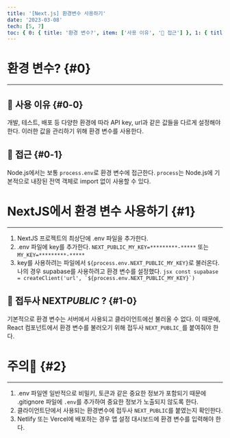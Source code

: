 ```yaml
---
title: '[Next.js] 환경변수 사용하기'
date: '2023-03-08'
tech: [5, 7]
toc: { 0: { title: '환경 변수?', item: ['사용 이유', '🔎 접근'] }, 1: { title: 'NextJS에서 환경 변수 사용하기', item: ['🔎 접두사 NEXT_PUBLIC_ ?'] }, 2: { title: '주의🚨' } }
---
```


# 환경 변수? {#0}

---

## 🔎 사용 이유 {#0-0}

개발, 테스트, 배포 등 다양한 환경에 따라 API key, url과 같은 값들을 다르게 설정해야 한다. 이러한 값을 관리하기 위해 환경 변수를 사용한다.

## 🔎 접근 {#0-1}

Node.js에서는 보통 `process.env`로 환경 변수에 접근한다. `process`는 Node.js에 기본적으로 내장된 전역 객체로 import 없이 사용할 수 있다.

# NextJS에서 환경 변수 사용하기 {#1}

---

1.  NextJS 프로젝트의 최상단에 .env 파일을 추가한다.
2.  .env 파일에 key를 추가한다.
    `NEXT_PUBLIC_MY_KEY=*********-*****` 또는 `MY_KEY=*********-*****`
3.  key를 사용하려는 파일에서 `${process.env.NEXT_PUBLIC_MY_KEY}`로 불러온다.
    나의 경우 supabase를 사용하려고 환경 변수를 설정했다.
    `` jsx
    const supabase = createClient('url', `${process.env.NEXT_PUBLIC_MY_KEY}`)
     ``

## 🔎 접두사 NEXT*PUBLIC* ? {#1-0}

기본적으로 환경 변수는 서버에서 사용되고 클라이언트에선 불러올 수 없다. 이 때문에, React 컴포넌트에서 환경 변수를 불러오기 위해 접두사 `NEXT_PUBLIC_`를 붙여줘야 한다.

# 주의🚨 {#2}

---

1. .env 파일엔 일반적으로 비밀키, 토큰과 같은 중요한 정보가 포함되기 때문에 .gitignore 파일에 `.env`를 추가하여 중요한 정보가 노출되지 않도록 한다.
2. 클라이언트단에서 사용되는 환경변수에 접두사 `NEXT_PUBLIC`를 붙였는지 확인한다.
3. Netlify 또는 Vercel에 배포하는 경우 앱 설정 대시보드에 환경 변수를 입력해야 한다.
